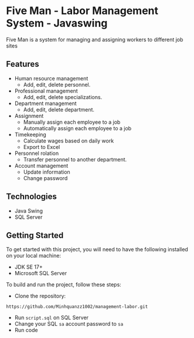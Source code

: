 # Five Man - Labor Management System - Javaswing

Five Man is a system for managing and assigning workers to different job sites

## Features
- Human resource management
  - Add, edit, delete personnel.
- Professional management
  - Add, edit, delete specializations.
- Department management
  - Add, edit, delete department.
- Assignment
  - Manually assign each employee to a job
  - Automatically assign each employee to a job
- Timekeeping  
  - Calculate wages based on daily work
  - Export to Excel
- Personnel rolation  
  - Transfer personnel to another department.
- Account management
  - Update information
  - Change password
## Technologies
- Java Swing
- SQL Server

## Getting Started
To get started with this project, you will need to have the following installed on your local machine:
- JDK SE 17+
- Microsoft SQL Server

To build and run the project, follow these steps:
- Clone the repository:

```
https://github.com/Minhquanzz1002/management-labor.git
```

- Run `script.sql` on SQL Server
- Change your SQL `sa` account password to `sa`
- Run code
